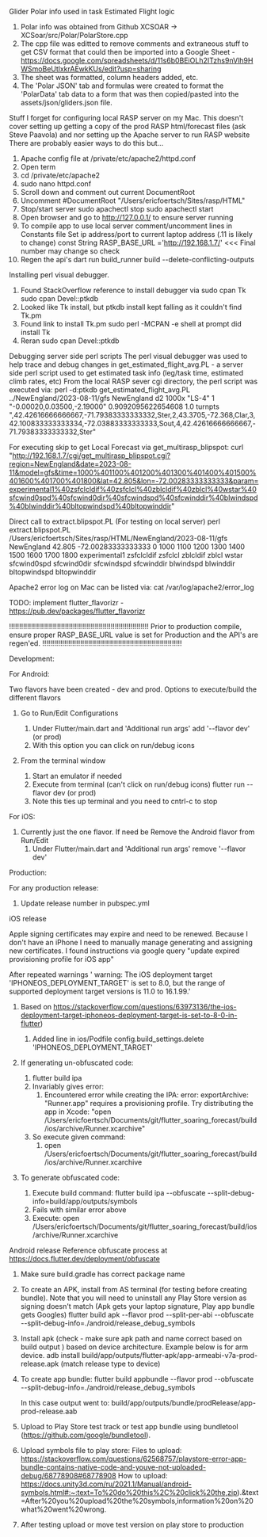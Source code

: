Glider Polar info used in task Estimated Flight logic
1. Polar info was obtained from Github XCSOAR -> XCSoar/src/Polar/PolarStore.cpp
2. The cpp file was editted to remove comments and extraneous stuff to get CSV format that could then be 
imported into a Google Sheet - https://docs.google.com/spreadsheets/d/11s6b0BEiOLh2ITzhs9nVlh9HWSmoBeUtlxkrAEwkKUs/edit?usp=sharing
3. The sheet was formatted, column headers added, etc. 
4. The 'Polar JSON' tab and formulas were created to format the 'PolarData' tab data to a form that was
then copied/pasted into the assets/json/gliders.json  file.


Stuff I forget for configuring local RASP server on my Mac.
This doesn't cover setting up getting a copy of the prod RASP html/forecast files  (ask Steve Paavola)
and nor setting up the Apache server to run RASP website
There are probably easier ways to do this but...
1. Apache config file at /private/etc/apache2/httpd.conf
2. Open term
3. cd /private/etc/apache2
4. sudo nano httpd.conf
5. Scroll down and comment out current DocumentRoot
6. Uncomment #DocumentRoot "/Users/ericfoertsch/Sites/rasp/HTML"
7. Stop/start server
   sudo apachectl stop
   sudo apachectl start
8. Open browser and go to http://127.0.0.1/  to ensure server running
9. To compile app to use local server comment/uncomment lines in Constants file
   Set ip address/port to current laptop address (.11 is likely to change)
   const String RASP_BASE_URL ='http://192.168.1.7/'   <<< Final number may change so check
10. Regen the api's
    dart run build_runner build  --delete-conflicting-outputs

Installing perl visual debugger. 
1. Found StackOverflow reference to install debugger via 
   sudo cpan Tk
   sudo cpan Devel::ptkdb
2. Looked like Tk install, but ptkdb install kept falling as it couldn't find Tk.pm
3. Found link to install Tk.pm
   sudo perl -MCPAN -e shell
   at prompt did install Tk
4. Reran sudo cpan Devel::ptkdb

Debugging server side perl scripts
The perl visual debugger was used to help trace and debug changes in  get_estimated_flight_avg.PL - a
server side perl script used to get estimated task info (leg/task time, estimated climb rates, etc)
From the local RASP sever cgi directory, the perl script was executed via:
   perl -d:ptkdb get_estimated_flight_avg.PL ../NewEngland/2023-08-11/gfs NewEngland  d2 1000x  "LS-4" 1 "-0.00020,0.03500,-2.19000" 0.9092095622654608 1.0 turnpts ",42.42616666666667,-71.79383333333332,Ster,2,43.3705,-72.368,Clar,3,42.100833333333334,-72.03883333333333,Sout,4,42.42616666666667,-71.79383333333332,Ster"

For executing skip to get Local Forecast via get_multirasp_blipspot:
  curl "http://192.168.1.7/cgi/get_multirasp_blipspot.cgi?region=NewEngland&date=2023-08-11&model=gfs&time=1000%401100%401200%401300%401400%401500%401600%401700%401800&lat=42.805&lon=-72.00283333333333&param=experimental1%40zsfclcldif%40zsfclcl%40zblcldif%40zblcl%40wstar%40sfcwind0spd%40sfcwind0dir%40sfcwindspd%40sfcwinddir%40blwindspd%40blwinddir%40bltopwindspd%40bltopwinddir"

Direct call to extract.blipspot.PL (For testing on local server)
perl extract.blipspot.PL /Users/ericfoertsch/Sites/rasp/HTML/NewEngland/2023-08-11/gfs NewEngland 42.805 -72.00283333333333 0 1000 1100 1200 1300 1400 1500 1600 1700 1800 experimental1 zsfclcldif zsfclcl zblcldif zblcl wstar sfcwind0spd sfcwind0dir sfcwindspd sfcwinddir blwindspd blwinddir bltopwindspd bltopwinddir

Apache2 error log on Mac can be listed via:
    cat /var/log/apache2/error_log


TODO: implement flutter_flavorizr - https://pub.dev/packages/flutter_flavorizr

!!!!!!!!!!!!!!!!!!!!!!!!!!!!!!!!!!!!!!!!!!!!!!!!!!!!!!!!!!!!!!!!!!!!!!
Prior to production compile, ensure proper RASP_BASE_URL value is set
for Production and the API's are regen'ed. 
!!!!!!!!!!!!!!!!!!!!!!!!!!!!!!!!!!!!!!!!!!!!!!!!!!!!!!!!!!!!!!!!!!!!!!

Development:

For Android:

Two flavors have been created - dev and prod.
Options to execute/build the different flavors
1. Go to Run/Edit Configurations
    1. Under Flutter/main.dart and 'Additional run args' add '--flavor dev' (or prod)
    2. With this option you can click on run/debug icons

2. From the terminal window
    1. Start an emulator if needed
    2. Execute from terminal (can't click on run/debug icons)
       flutter run --flavor dev (or prod)
    3. Note this ties up terminal and you need to cntrl-c to stop

For iOS:
1. Currently just the one flavor. If need be  Remove the Android flavor from Run/Edit
    1. Under Flutter/main.dart and 'Additional run args' remove '--flavor dev'


Production:

For any production release:
1. Update release number in pubspec.yml

iOS release

Apple signing certificates may expire and need to be renewed. Because I don't have an iPhone I need
to manually manage generating and assigning new certificates. I found instructions via google query
"update expired provisioning profile for iOS app"

After repeated warnings ' warning: The iOS deployment target 'IPHONEOS_DEPLOYMENT_TARGET' is set to 8.0, but
the range of supported deployment target versions is 11.0 to 16.1.99.'
1. Based on https://stackoverflow.com/questions/63973136/the-ios-deployment-target-iphoneos-deployment-target-is-set-to-8-0-in-flutter)
    1. Added line in ios/Podfile
       config.build_settings.delete 'IPHONEOS_DEPLOYMENT_TARGET'

2. If generating un-obfuscated code:
    1. flutter build ipa
    2. Invariably gives error:
        1. Encountered error while creating the IPA:
           error: exportArchive: "Runner.app" requires a provisioning profile.
           Try distributing the app in Xcode: "open /Users/ericfoertsch/Documents/git/flutter_soaring_forecast/build/ios/archive/Runner.xcarchive"
    3. So execute given command:
        1. open /Users/ericfoertsch/Documents/git/flutter_soaring_forecast/build/ios/archive/Runner.xcarchive


2. To generate obfuscated code:
    1. Execute build command:
       flutter build ipa --obfuscate --split-debug-info=build/app/outputs/symbols
    2. Fails with similar error above
    3. Execute:
       open /Users/ericfoertsch/Documents/git/flutter_soaring_forecast/build/ios/archive/Runner.xcarchive


Android release
Reference obfuscate process at https://docs.flutter.dev/deployment/obfuscate
1. Make sure build.gradle has correct package name
2. To create an APK, install from AS terminal (for testing before creating bundle).
   Note that you will need to uninstall any Play Store version as signing doesn't match
   (Apk gets your laptop signature, Play app bundle gets Googles)
   flutter build apk --flavor prod --split-per-abi --obfuscate --split-debug-info=./android/release_debug_symbols
3. Install apk (check - make sure apk path and name correct based on build output ) based on device architecture.
   Example below is for arm device.
   adb install build/app/outputs/flutter-apk/app-armeabi-v7a-prod-release.apk (match release type to device)
4. To create app bundle:
   flutter build appbundle  --flavor prod --obfuscate --split-debug-info=./android/release_debug_symbols

   In this case output went to: build/app/outputs/bundle/prodRelease/app-prod-release.aab
5. Upload to Play Store test track or test app bundle using bundletool (https://github.com/google/bundletool).
6. Upload symbols file to play store:
   Files to upload: https://stackoverflow.com/questions/62568757/playstore-error-app-bundle-contains-native-code-and-youve-not-uploaded-debug/68778908#68778908
   How to upload: https://docs.unity3d.com/ru/2021.1/Manual/android-symbols.html#:~:text=To%20do%20this%2C%20click%20the,zip).&text=After%20you%20upload%20the%20symbols,information%20on%20what%20went%20wrong.
7. After testing upload or move test version on play store to production


